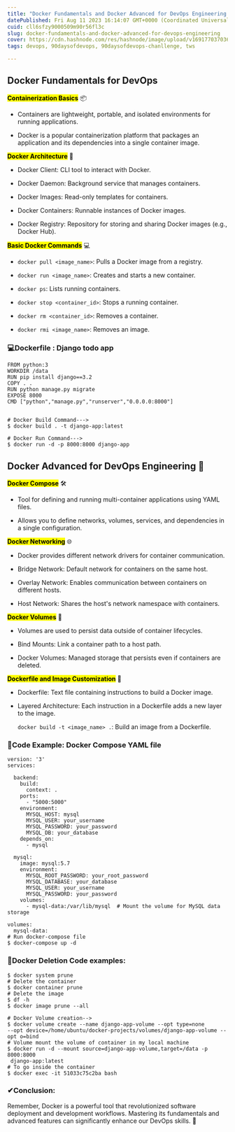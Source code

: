 ```yaml
---
title: "Docker Fundamentals and Docker Advanced for DevOps Engineering 🐳"
datePublished: Fri Aug 11 2023 16:14:07 GMT+0000 (Coordinated Universal Time)
cuid: cll6sfzy9000509m90r56fl3c
slug: docker-fundamentals-and-docker-advanced-for-devops-engineering
cover: https://cdn.hashnode.com/res/hashnode/image/upload/v1691770370369/91e6d5db-92fc-4cae-b244-c8df12e83fdb.png
tags: devops, 90daysofdevops, 90daysofdevops-chanllenge, tws

---
```


## **Docker Fundamentals for DevOps**

**<mark>Containerization Basics</mark>** 📦

* Containers are lightweight, portable, and isolated environments for running applications.
    
* Docker is a popular containerization platform that packages an application and its dependencies into a single container image.
    

**<mark>Docker Architecture</mark>** 🏢

* Docker Client: CLI tool to interact with Docker.
    
* Docker Daemon: Background service that manages containers.
    
* Docker Images: Read-only templates for containers.
    
* Docker Containers: Runnable instances of Docker images.
    
* Docker Registry: Repository for storing and sharing Docker images (e.g., Docker Hub).
    

**<mark>Basic Docker Commands</mark>** 💻

* `docker pull <image_name>`: Pulls a Docker image from a registry.
    
* `docker run <image_name>`: Creates and starts a new container.
    
* `docker ps`: Lists running containers.
    
* `docker stop <container_id>`: Stops a running container.
    
* `docker rm <container_id>`: Removes a container.
    
* `docker rmi <image_name>`: Removes an image.
    

### 💻Dockerfile : Django todo app

```plaintext
FROM python:3
WORKDIR /data
RUN pip install django==3.2
COPY . .
RUN python manage.py migrate
EXPOSE 8000
CMD ["python","manage.py","runserver","0.0.0.0:8000"]


# Docker Build Command--->
$ docker build . -t django-app:latest

# Docker Run Command--->
$ docker run -d -p 8000:8000 django-app
```

## **Docker Advanced for DevOps Engineering** 🚀

**<mark>Docker Compose</mark>** 🛠️

* Tool for defining and running multi-container applications using YAML files.
    
* Allows you to define networks, volumes, services, and dependencies in a single configuration.
    

**<mark>Docker Networking</mark>** 🌐

* Docker provides different network drivers for container communication.
    
* Bridge Network: Default network for containers on the same host.
    
* Overlay Network: Enables communication between containers on different hosts.
    
* Host Network: Shares the host's network namespace with containers.
    

**<mark>Docker Volumes</mark>** 📂

* Volumes are used to persist data outside of container lifecycles.
    
* Bind Mounts: Link a container path to a host path.
    
* Docker Volumes: Managed storage that persists even if containers are deleted.
    

**<mark>Dockerfile and Image Customization</mark>** 📄

* Dockerfile: Text file containing instructions to build a Docker image.
    
* Layered Architecture: Each instruction in a Dockerfile adds a new layer to the image.
    
    `docker build -t <image_name> .`: Build an image from a Dockerfile.
    

### 📄Code Example: Docker Compose YAML file

```plaintext
version: '3'
services:
  
  backend:
    build:
      context: .
    ports:
      - "5000:5000"
    environment:
      MYSQL_HOST: mysql
      MYSQL_USER: your_username
      MYSQL_PASSWORD: your_password
      MYSQL_DB: your_database
    depends_on:
      - mysql

  mysql:
    image: mysql:5.7
    environment:
      MYSQL_ROOT_PASSWORD: your_root_password
      MYSQL_DATABASE: your_database
      MYSQL_USER: your_username
      MYSQL_PASSWORD: your_password
    volumes:
      - mysql-data:/var/lib/mysql  # Mount the volume for MySQL data storage

volumes:
  mysql-data:
# Run docker-compose file
$ docker-compose up -d
```

### 📄Docker Deletion Code examples:

```plaintext
$ docker system prune
# Delete the container
$ docker container prune
# Delete the image 
$ df -h
$ docker image prune --all 

# Docker Volume creation-->
$ docker volume create --name django-app-volume --opt type=none 
--opt device=/home/ubuntu/docker-projects/volumes/django-app-volume --opt o=bind
# Volume mount the volume of container in my local machine
$ docker run -d --mount source=django-app-volume,target=/data -p 8000:8000
 django-app:latest
# To go inside the container
$ docker exec -it 51033c75c2ba bash
```

### ✔Conclusion:

Remember, Docker is a powerful tool that revolutionized software deployment and development workflows. Mastering its fundamentals and advanced features can significantly enhance our DevOps skills. 🚀